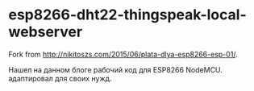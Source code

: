 # esp8266-dht22-thingspeak-local-webserver
Fork from http://nikitoszs.com/2015/06/plata-dlya-esp8266-esp-01/. 

Нашел на данном блоге рабочий код для ESP8266 NodeMCU. адаптировал для своих нужд. 
